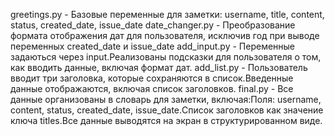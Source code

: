 greetings.py - Базовые переменные для заметки: username, title, content, status, created_date, issue_date
date_changer.py  - Преобразование формата отображения дат для пользователя, исключив год при выводе переменных created_date и issue_date
add_input.py - Переменные задаються через input.Реализованы подсказки для пользователя о том, как вводить данные, включая формат дат.
add_list.py - Пользователь вводит три заголовка, которые сохраняются в список.Введенные данные отображаются, включая список заголовков.
final.py - Все данные организованы в словарь для заметки, включая:Поля: username, content, status, created_date, issue_date.Список заголовков как значение ключа titles.Все данные выводятся на экран в структурированном виде.
